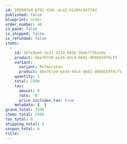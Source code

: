 ```yaml
---
id: 50608fed-b791-410c-aca2-41d94c48774d
published: false
blueprint: order
order_number: 44
is_paid: false
is_shipped: false
is_refunded: false
items:
  -
    id: 26fe9ae6-2e31-421d-945b-30deff56a10a
    product: 66e767a9-ee34-4dc4-8681-d09bb59f0cf5
    variant:
      variant: Polmaraton
      product: 66e767a9-ee34-4dc4-8681-d09bb59f0cf5
    quantity: 1
    total: 2500
    tax:
      amount: 0
      rate: '0'
      price_includes_tax: true
    metadata: {  }
grand_total: 2500
items_total: 2500
tax_total: 0
shipping_total: 0
coupon_total: 0
title: ' '
---
```

